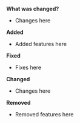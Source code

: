**What was changed?**
- Changes here

**Added**
- Added features here

**Fixed**
- Fixes here

**Changed**
- Changes here

**Removed**
- Removed features here